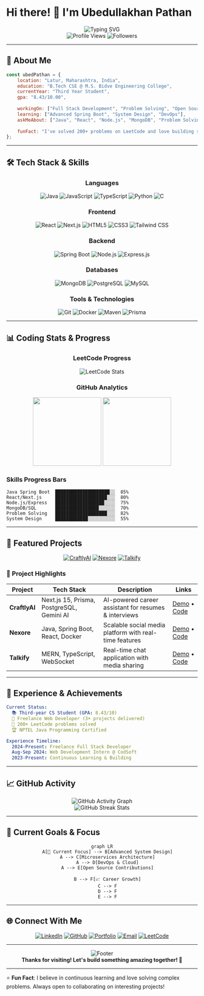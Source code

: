 # Hi there! 👋 I'm Ubedullakhan Pathan

<div align="center">
  <img src="https://readme-typing-svg.herokuapp.com?font=Fira+Code&size=22&duration=3000&pause=1000&color=00D9FF&center=true&vCenter=true&width=600&lines=Full+Stack+Developer+%F0%9F%9A%80;Java+%26+MERN+Stack+Enthusiast;Problem+Solver+%26+Code+Craftsman;Always+Learning+New+Technologies!" alt="Typing SVG" />
</div>

<div align="center">
  <img src="https://komarev.com/ghpvc/?username=Ubed-pathan&color=blueviolet&style=flat-square&label=Profile+Views" alt="Profile Views" />
  <img src="https://img.shields.io/github/followers/Ubed-pathane?style=social" alt="Followers" />
</div>

---

## 🚀 About Me

```javascript
const ubedPathan = {
    location: "Latur, Maharashtra, India",
    education: "B.Tech CSE @ M.S. Bidve Engineering College",
    currentYear: "Third Year Student",
    gpa: "8.43/10.00",
    
    workingOn: ["Full Stack Development", "Problem Solving", "Open Source"],
    learning: ["Advanced Spring Boot", "System Design", "DevOps"],
    askMeAbout: ["Java", "React", "Node.js", "MongoDB", "Problem Solving"],
    
    funFact: "I've solved 200+ problems on LeetCode and love building scalable applications! 🧩"
};
```

---

## 🛠️ Tech Stack & Skills

<div align="center">

### Languages
![Java](https://img.shields.io/badge/Java-ED8B00?style=for-the-badge&logo=openjdk&logoColor=white)
![JavaScript](https://img.shields.io/badge/JavaScript-323330?style=for-the-badge&logo=javascript&logoColor=F7DF1E)
![TypeScript](https://img.shields.io/badge/TypeScript-007ACC?style=for-the-badge&logo=typescript&logoColor=white)
![Python](https://img.shields.io/badge/Python-3776AB?style=for-the-badge&logo=python&logoColor=white)
![C](https://img.shields.io/badge/C-00599C?style=for-the-badge&logo=c&logoColor=white)

### Frontend
![React](https://img.shields.io/badge/React-20232A?style=for-the-badge&logo=react&logoColor=61DAFB)
![Next.js](https://img.shields.io/badge/Next.js-000000?style=for-the-badge&logo=next.js&logoColor=white)
![HTML5](https://img.shields.io/badge/HTML5-E34F26?style=for-the-badge&logo=html5&logoColor=white)
![CSS3](https://img.shields.io/badge/CSS3-1572B6?style=for-the-badge&logo=css3&logoColor=white)
![Tailwind CSS](https://img.shields.io/badge/Tailwind_CSS-38B2AC?style=for-the-badge&logo=tailwind-css&logoColor=white)

### Backend
![Spring Boot](https://img.shields.io/badge/Spring_Boot-6DB33F?style=for-the-badge&logo=spring-boot&logoColor=white)
![Node.js](https://img.shields.io/badge/Node.js-43853D?style=for-the-badge&logo=node.js&logoColor=white)
![Express.js](https://img.shields.io/badge/Express.js-404D59?style=for-the-badge&logo=express&logoColor=white)

### Databases
![MongoDB](https://img.shields.io/badge/MongoDB-4EA94B?style=for-the-badge&logo=mongodb&logoColor=white)
![PostgreSQL](https://img.shields.io/badge/PostgreSQL-316192?style=for-the-badge&logo=postgresql&logoColor=white)
![MySQL](https://img.shields.io/badge/MySQL-00000F?style=for-the-badge&logo=mysql&logoColor=white)

### Tools & Technologies
![Git](https://img.shields.io/badge/Git-F05032?style=for-the-badge&logo=git&logoColor=white)
![Docker](https://img.shields.io/badge/Docker-2496ED?style=for-the-badge&logo=docker&logoColor=white)
![Maven](https://img.shields.io/badge/Apache%20Maven-C71A36?style=for-the-badge&logo=Apache%20Maven&logoColor=white)
![Prisma](https://img.shields.io/badge/Prisma-3982CE?style=for-the-badge&logo=Prisma&logoColor=white)

</div>

---

## 📊 Coding Stats & Progress

<div align="center">
  
### LeetCode Progress
![LeetCode Stats](https://leetcard.jacoblin.cool/your-leetcode-username?theme=dark&font=Baloo%202&ext=heatmap)

### GitHub Analytics
<img height="180em" src="https://github-readme-stats.vercel.app/api?username=your-username&show_icons=true&theme=tokyonight&include_all_commits=true&count_private=true"/>
<img height="180em" src="https://github-readme-stats.vercel.app/api/top-langs/?username=your-username&layout=compact&langs_count=8&theme=tokyonight"/>

</div>

### Skills Progress Bars
```text
Java Spring Boot  ████████████████████░░  85%
React/Next.js     ███████████████████░░░  80%
Node.js/Express   ██████████████████░░░░  75%
MongoDB/SQL       ████████████████░░░░░░  70%
Problem Solving   ███████████████████░░░  82%
System Design     ████████████░░░░░░░░░░  55%
```

---

## 🚀 Featured Projects

<div align="center">

[![CraftlyAI](https://github-readme-stats.vercel.app/api/pin/?username=your-username&repo=craftlyai&theme=tokyonight)](https://github.com/your-username/craftlyai)
[![Nexore](https://github-readme-stats.vercel.app/api/pin/?username=your-username&repo=nexore&theme=tokyonight)](https://github.com/your-username/nexore)
[![Talkify](https://github-readme-stats.vercel.app/api/pin/?username=your-username&repo=talkify&theme=tokyonight)](https://github.com/your-username/talkify)

</div>

### 🌟 Project Highlights

| Project | Tech Stack | Description | Links |
|---------|------------|-------------|-------|
| **CraftlyAI** | Next.js 15, Prisma, PostgreSQL, Gemini AI | AI-powered career assistant for resumes & interviews | [Demo](link) • [Code](link) |
| **Nexore** | Java, Spring Boot, React, Docker | Scalable social media platform with real-time features | [Demo](link) • [Code](link) |
| **Talkify** | MERN, TypeScript, WebSocket | Real-time chat application with media sharing | [Demo](link) • [Code](link) |

---

## 💼 Experience & Achievements

```yaml
Current Status:
  📚 Third-year CS Student (GPA: 8.43/10)
  💼 Freelance Web Developer (3+ projects delivered)
  🧩 200+ LeetCode problems solved
  🏆 NPTEL Java Programming Certified

Experience Timeline:
  2024-Present: Freelance Full Stack Developer
  Aug-Sep 2024: Web Development Intern @ CodSoft
  2023-Present: Continuous Learning & Building
```

---

## 📈 GitHub Activity

<div align="center">
  <img src="https://github-readme-activity-graph.vercel.app/graph?username=Ubed-pathan&theme=tokyo-night&hide_border=true" alt="GitHub Activity Graph"/>
</div>

<div align="center">
  <img src="https://github-readme-streak-stats.herokuapp.com/?user=Ubed-pathan&theme=tokyonight&hide_border=true" alt="GitHub Streak Stats"/>
</div>

---

## 🎯 Current Goals & Focus

<div align="center">

```mermaid
graph LR
    A[🎯 Current Focus] --> B[Advanced System Design]
    A --> C[Microservices Architecture]
    A --> D[DevOps & Cloud]
    A --> E[Open Source Contributions]
    
    B --> F[📈 Career Growth]
    C --> F
    D --> F
    E --> F
```

</div>

---

## 🌐 Connect With Me

<div align="center">

[![LinkedIn](https://img.shields.io/badge/LinkedIn-0077B5?style=for-the-badge&logo=linkedin&logoColor=white)](https://linkedin.com/in/your-profile)
[![GitHub](https://img.shields.io/badge/GitHub-100000?style=for-the-badge&logo=github&logoColor=white)](https://github.com/your-username)
[![Portfolio](https://img.shields.io/badge/Portfolio-FF5722?style=for-the-badge&logo=google-chrome&logoColor=white)](https://your-portfolio.com)
[![Email](https://img.shields.io/badge/Email-D14836?style=for-the-badge&logo=gmail&logoColor=white)](mailto:ubedpathan818@gmail.com)
[![LeetCode](https://img.shields.io/badge/-LeetCode-FFA116?style=for-the-badge&logo=LeetCode&logoColor=black)](https://leetcode.com/your-username)

</div>

---

<div align="center">
  <img src="https://capsule-render.vercel.app/api?type=waving&color=gradient&height=60&section=footer&width=100%&fontColor=fff&animation=twinkling&fontAlignY=72" alt="Footer"/>
</div>

<div align="center">
  <b>Thanks for visiting! Let's build something amazing together! 🚀</b>
</div>

---

⭐ **Fun Fact**: I believe in continuous learning and love solving complex problems. Always open to collaborating on interesting projects!
